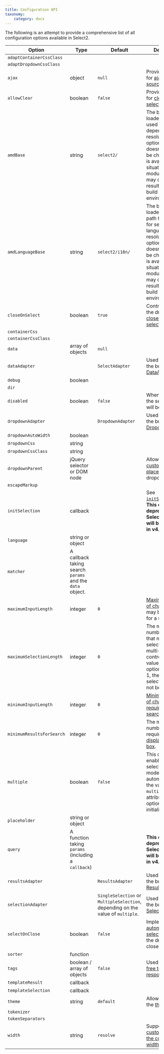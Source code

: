 ```yaml
---
title: Configuration API
taxonomy:
    category: docs
---
```


The following is an attempt to provide a comprehensive list of all configuration options available in Select2.

| Option | Type | Default | Description | 
| ------ | ---- | ------- | ----------- |
| `adaptContainerCssClass` | | | |
| `adaptDropdownCssClass` | | | |
| `ajax` | object | `null` | Provides support for [ajax data sources](/data-sources/ajax). |
| `allowClear` | boolean | `false` | Provides support for [clearable selections](/selections#clearable-selections). |
| `amdBase` | string | `select2/` | The base AMD loader path to be used for select2 dependency resolution. This option typically doesn't need to be changed, but is available for situations where module names may change as a result of certain build environments. |
| `amdLanguageBase` | string | `select2/i18n/` | The base AMD loader language path to be used for select2 language file resolution. This option typically doesn't need to be changed, but is available for situations where module names may change as a result of certain build environments. |
| `closeOnSelect` | boolean | `true` | Controls whether the dropdown is [closed after a selection is made](/dropdown#forcing-the-dropdown-to-remain-open-after-selection). |
| `containerCss` | | | |
| `containerCssClass` | | | |
| `data` | array of objects | `null` | |
| `dataAdapter` | | `SelectAdapter` | Used to override the built-in [DataAdapter](/advanced/default-adapters/data). |
| `debug` | boolean | | |
| `dir` | | |
| `disabled` | boolean | `false` | When set to `true`, the select control will be disabled. |
| `dropdownAdapter` | | `DropdownAdapter` | Used to override the built-in [DropdownAdapter](/advanced/default-adapters/dropdown) |
| `dropdownAutoWidth` | boolean | | |
| `dropdownCss` | string | | |
| `dropdownCssClass` | string | | |
| `dropdownParent` | jQuery selector or DOM node | | Allows you to [customize placement](/dropdown#dropdown-placement) of the dropdown. |
| `escapeMarkup` | | |
| `initSelection` | callback | | See [`initSelection`](/upgrading/migrating-from-35#removed-the-requirement-of-initselection).  **This option was deprecated in Select2 v4.0, and will be removed in v4.1.** |
| `language` | string or object | | |
| `matcher` | A callback taking search `params` and the `data` object. | | |
| `maximumInputLength` | integer | `0` | [Maximum number of characters](/searching#maximum-search-term-length) that may be provided for a search term. |
| `maximumSelectionLength` | integer | `0` | The maximum number of items that may be selected in a multi-select control. If the value of this option is less than 1, the number of selected items will not be limited.
| `minimumInputLength` | integer | `0` | [Minimum number of characters required to start a search.](/searching#minimum-search-term-length) |
| `minimumResultsForSearch` | integer | `0` | The minimum number of results required to [display the search box](/searching#limiting-display-of-the-search-box-to-large-result-sets). |
| `multiple` | boolean | `false` | This option enables multi-select (pillbox) mode. Select2 will automatically map the value of the `multiple` HTML attribute to this option during initialization. |
| `placeholder` | string or object | | |
| `query` | A function taking `params` (including a `callback`) | | **This option was deprecated in Select2 v4.0, and will be removed in v4.1.** |
| `resultsAdapter` | | `ResultsAdapter` | Used to override the built-in [ResultsAdapter](/advanced/default-adapters/results). |
| `selectionAdapter` | | `SingleSelection` or `MultipleSelection`, depending on the value of `multiple`. | Used to override the built-in [SelectionAdapter](/advanced/default-adapters/selection). |
| `selectOnClose` | boolean | `false` | Implements [automatic selection](/dropdown#automatic-selection) when the dropdown is closed. |
| `sorter` | function | | |
| `tags` | boolean / array of objects | `false` | Used to enable [free text responses](/tagging). |
| `templateResult` | callback | | |
| `templateSelection` | callback | | |
| `theme` | string | `default` | Allows you to set the [theme](/appearance#themes). |
| `tokenizer` | | |
| `tokenSeparators` | | | |
| `width` | string | `resolve` | Supports [customization of the container width](/appearance#container-width). |
